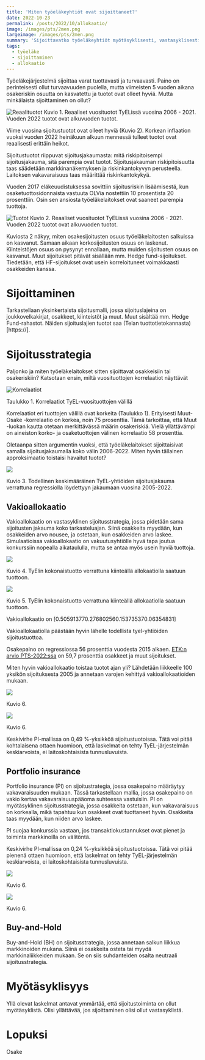 ```yaml
---
title: 'Miten työeläkeyhtiöt ovat sijoittaneet?'
date: 2022-10-23
permalink: /posts/2022/10/allokaatio/
image: /images/pts/2men.png
largeimage: /images/pts/2men.png
summary: 'Sijoittavatko työeläkeyhtiöt myötäsyklisesti, vastasyklisesti vai neutraalisti?'
tags:
  - työeläke
  - sijoittaminen
  - allokaatio
---
```


Työeläkejärjestelmä sijoittaa varat tuottavasti ja turvaavasti. Paino on perinteisesti ollut turvaavuuden puolella, mutta viimeisten 5 vuoden aikana
osakeriskin osuutta on kasvatettu ja tuotot ovat olleet hyviä. Mutta minkälaista sijoittaminen on ollut?

![Reaalituotot](/images/pts/tuotot_toteuma.png)
Kuvio 1. Reaaliset vuosituotot TyELissä vuosina 2006 - 2021. Vuoden 2022 tuotot ovat alkuvuoden tuotot.

Viime vuosina sijoitustuotot ovat olleet hyviä (Kuvio 2). 
Korkean inflaation vuoksi vuoden 2022 heinäkuun alkuun mennessä tulleet tuotot ovat reaalisesti erittäin heikot.

Sijoitustuotot riippuvat sijoitusjakaumasta: mitä riskipitoisempi sijoitusjakauma, sitä parempia ovat tuotot.
Sijoitusjakauman riskipitoisuutta taas säädetään markkinanäkemyksen ja riskinkantokyvyn perusteella. Laitoksen vakavaraisuus
taas määrittää riskinkantokykyä. 

Vuoden 2017 eläkeuudistuksessa sovittiin sijoitusriskin lisäämisestä, kun osaketuottosidonnaista vastuuta 
OLVia nostettiin 10 prosentista 20 prosenttiin. Osin sen ansiosta
työeläkelaitokset ovat saaneet parempia tuottoja. 

![Tuotot](/images/tuotot/allo.png)
Kuvio 2. Reaaliset vuosituotot TyELissä vuosina 2006 - 2021. Vuoden 2022 tuotot ovat alkuvuoden tuotot.

Kuviosta 2 näkyy, miten osakesijoitusten osuus työeläkelaitosten salkuissa on kasvanut. Samaan aikaan
korkosijoitusten osuus on laskenut. Kiinteistöjen osuus on pysynyt ennallaan, mutta muiden sijoitusten 
osuus on kasvanut. Muut sijoitukset pitävät sisällään mm. Hedge fund-sijoitukset. Tiedetään, että HF-sijoitukset
ovat usein korreloituneet voimakkaasti osakkeiden kanssa. 

Sijoittaminen
=====

Tarkastellaan yksinkertaista sijoitusmalli, jossa sijoituslajeina on joukkovelkakirjat, osakkeet, kiinteistöt ja muut. 
Muut sisältää mm. Hedge Fund-rahastot. Näiden sijoituslajien tuotot saa (Telan tuottotietokannasta)[https://].



Sijoitusstrategia
=====

Paljonko ja miten työeläkelaitokset sitten sijoittavat osakkeisiin tai osakeriskiin? Katsotaan ensin, miltä vuosituottojen
korrelaatiot näyttävät

![Korrelaatiot](/images/tuotot/korrelaatio.png)

Taulukko 1. Korrelaatiot TyEL-vuosituottojen välillä

Korrelaatiot eri tuottojen välillä ovat korkeita (Taulukko 1). Erityisesti Muut-Osake -korrelaatio on korkea, noin 75 prosenttia.
Tämä tarkoittaa, että Muut -luokan kautta otetaan merkittävässä määrin osakeriskiä. Vielä yllättävämpi on aineiston korko- ja
osaketuottojen välinen korrelaatio 58 prosenttia.  

Oletaanpa sitten argumentin vuoksi, että työeläkelaitokset sijoittaisivat samalla sijoitusjakaumalla
koko välin 2006-2022. Miten hyvin tällainen approksimaatio toistaisi havaitut tuotot?

![](/images/tuotot/alloennuste.png)

Kuvio 3. Todellinen keskimääräinen TyEL-yhtiöiden sijoitusjakauma verrattuna regressiolla löydettyyn jakaumaan vuosina 2005-2022.

Vakioallokaatio
-----

Vakioallokaatio on vastasyklinen sijoitusstrategia, jossa pidetään sama sijoitusten jakauma
koko tarkasteluajan. Siinä osakkeita myydään, kun osakkeiden arvo nousee, ja ostetaan, kun osakkeiden
arvo laskee. Simulaatioissa vakioallokaatio on vakuutusyhtiölle hyvä tapa joutua konkurssiin nopealla aikataululla,
mutta se antaa myös usein hyviä tuottoja.

![](/images/tuotot/vakioallo.png)

Kuvio 4. TyElin kokonaistuotto verrattuna kiinteällä allokaatiolla saatuun tuottoon.

![](/images/tuotot/vakioallo_ero.png)

Kuvio 5. TyElin kokonaistuotto verrattuna kiinteällä allokaatiolla saatuun tuottoon.

Vakioallokaatio on $[0.50591377 0.27680256 0.15373537 0.06354831]$

Vakioallokaatiolla päästään hyvin lähelle todellista tyel-yhtiöiden sijoitustuottoa.

Osakepaino on regressiossa 56 prosenttia vuodesta 2015 alkaen. [ETK:n arvio PTS-2022:ssa]()
on 59,7 prosenttia osakkeet ja muut sijoitukset.

Miten hyvin vakioallokaatio toistaa tuotot ajan yli? Lähdetään liikkeelle 100 yksikön sijoituksesta 2005 ja
annetaan varojen kehittyä vakioallokaatioiden mukaan.

![](/images/tuotot/kumulaatio.png)

Kuvio 6. 

![](/images/tuotot/vakioallo_osake.png)

Kuvio 6. 


Keskivirhe PI-mallissa on 0,49 %-yksikköä sijoitustuotoissa. Tätä voi pitää kohtalaisena ottaen huomioon,
että laskelmat on tehty TyEL-järjestelmän keskiarvoista, ei laitoskohtaisista tunnusluvuista.


Portfolio insurance
-----

Portfolio insurance (PI) on sijoitustrategia, jossa osakepaino määräytyy vakavaraisuuden mukaan.
Tässä tarkastellaan mallia, jossa osakepaino on vakio kertaa vakavaraisuuspääoma suhteessa vastuisiin.
PI on myötäsyklinen sijoitusstrategia, jossa osakkeita ostetaan, kun vakavaraisuus on korkealla, mikä tapahtuu
kun osakkeet ovat tuottaneet hyvin. Osakkeita taas myydään, kun niiden arvo laskee.

PI suojaa konkurssia vastaan, jos transaktiokustannukset ovat pienet ja toiminta markkinoilla on välitöntä.

Keskivirhe PI-mallissa on 0,24 %-yksikköä sijoitustuotoissa. Tätä voi pitää pienenä ottaen huomioon,
että laskelmat on tehty TyEL-järjestelmän keskiarvoista, ei laitoskohtaisista tunnusluvuista.

![](/images/tuotot/PI.png)

Kuvio 6. 

![](/images/tuotot/PI_virhe.png)

Kuvio 6. 


Buy-and-Hold
-----

Buy-and-Hold (BH) on sijoitusstrategia, jossa annetaan salkun liikkua markkinoiden mukana.
Siinä ei osakkeita osteta tai myydä markkinaliikkeiden mukaan. Se on siis suhdanteiden osalta neutraali 
sijoitusstrategia.


Myötäsyklisyys
=====

Yllä olevat laskelmat antavat ymmärtää, että sijoitustoiminta on ollut myötäsyklistä. Olisi yllättävää, jos
sijoittaminen olisi ollut vastasyklistä.


Lopuksi
=====

Osake
